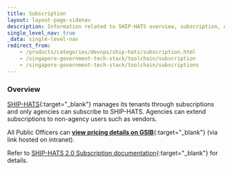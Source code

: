 ```yaml
---
title: Subscription
layout: layout-page-sidenav
description: Information related to SHIP-HATS overview, subscription, onboarding, add-ons, cancel and integrated tools.
single_level_nav: true
_data: single-level-nav
redirect_from:
    - /products/categories/devops/ship-hats/subscription.html
    - /singapore-government-tech-stack/toolchain/subscription
    - /singapore-government-tech-stack/toolchain/subscriptions
---
```


### Overview

[SHIP-HATS](./overview){:target="_blank"} manages its tenants through subscriptions and only agencies can subscribe to SHIP-HATS. Agencies can extend subscriptions to non-agency users such as vendors. 

All Public Officers can [**view pricing details on GSIB**](https://go.gov.sg/sh2indicative){:target="_blank"} (via link hosted on intranet).

Refer to [SHIP-HATS 2.0 Subscription documentation](https://docs.developer.tech.gov.sg/docs/ship-hats-getting-started/subscription){:target="_blank"} for details.
